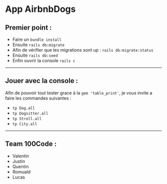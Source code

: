 # App AirbnbDogs

## Premier point :

- Faire un `bundle install`
- Ensuite `rails db:migrate`
- Afin de vérifier que les migrations sont up : `rails db:migrate:status`
- Ensuite `rails db:seed`
- Enfin ouvrir la console `rails c`


<hr>


## Jouer avec la console :

Afin de pouvoir tout tester grace à la `gem 'table_print'`, je vous invite a faire les commandes suivantes :

- `tp Dog.all`
- `tp Dogsitter.all`
- `tp Stroll.all`
- `tp City.all`


<hr>


## Team 100Code :

- Valentin
- Justin
- Quentin
- Romuald
- Lucas

